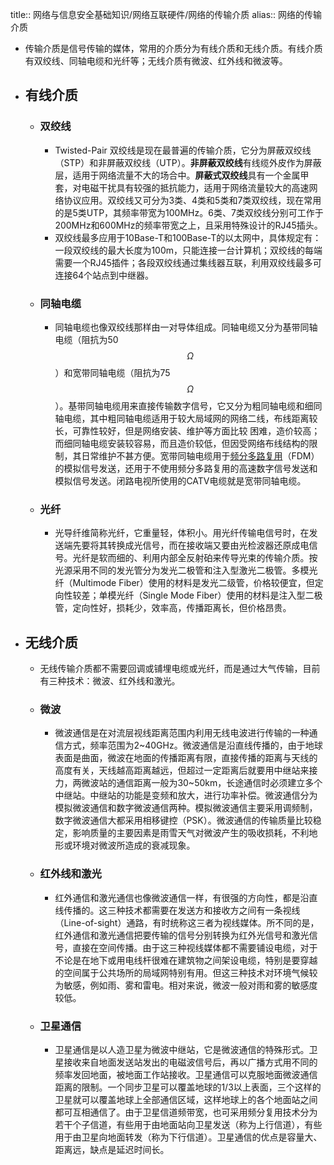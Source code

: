 title:: 网络与信息安全基础知识/网络互联硬件/网络的传输介质
alias:: 网络的传输介质

- 传输介质是信号传输的媒体，常用的介质分为有线介质和无线介质。有线介质有双绞线、同轴电缆和光纤等；无线介质有微波、红外线和微波等。
- ## 有线介质
	- ### 双绞线
		- Twisted-Pair 双绞线是现在最普遍的传输介质，它分为屏蔽双绞线（STP）和非屏蔽双绞线（UTP）。**非屏蔽双绞线**有线缆外皮作为屏蔽层，适用于网络流量不大的场合中。**屏蔽式双绞线**具有一个金属甲套，对电磁干扰具有较强的抵抗能力，适用于网络流量较大的高速网络协议应用。双绞线又可分为3类、4类和5类和7类双绞线，现在常用的是5类UTP，其频率带宽为100MHz。6类、7类双绞线分别可工作于200MHz和600MHz的频率带宽之上，且采用特殊设计的RJ45插头。
		- 双绞线最多应用于10Base-T和100Base-T的以太网中，具体规定有：一段双绞线的最大长度为100m，只能连接一台计算机；双绞线的每端需要一个RJ45插件；各段双绞线通过集线器互联，利用双绞线最多可连接64个站点到中继器。
	- ### 同轴电缆
		- 同轴电缆也像双绞线那样由一对导体组成。同轴电缆又分为基带同轴电缆（阻抗为50 $$\Omega$$ ）和宽带同轴电缆（阻抗为75 $$\Omega$$）。基带同轴电缆用来直接传输数字信号，它又分为粗同轴电缆和细同轴电缆，其中粗同轴电缆适用于较大局域网的网络二线，布线距离较长，可靠性较好，但是网络安装、维护等方面比较 困难，造价较高；而细同轴电缆安装较容易，而且造价较低，但因受网络布线结构的限制，其日常维护不甚方便。宽带同轴电缆用于<u>频分多路复用</u>（FDM）的模拟信号发送，还用于不使用频分多路复用的高速数字信号发送和模拟信号发送。闭路电视所使用的CATV电缆就是宽带同轴电缆。
	- ### 光纤
		- 光导纤维简称光纤，它重量轻，体积小。用光纤传输电信号时，在发送端先要将其转换成光信号，而在接收端又要由光检波器还原成电信号。光纤是软而细的、利用内部全反射砶来传导光束的传输介质。按光源采用不同的发光管分为发光二极管和注入型激光二极管。多模光纤（Multimode Fiber）使用的材料是发光二级管，价格较便宜，但定向性较差；单模光纤（Single Mode Fiber）使用的材料是注入型二极管，定向性好，损耗少，效率高，传播距离长，但价格昂贵。
- ## 无线介质
	- 无线传输介质都不需要回调或铺埋电缆或光纤，而是通过大气传输，目前有三种技术：微波、红外线和激光。
	- ### 微波
		- 微波通信是在对流层视线距离范围内利用无线电波进行传输的一种通信方式，频率范围为2\~40GHz。微波通信是沿直线传播的，由于地球表面是曲面，微波在地面的传播距离有限，直接传播的距离与天线的高度有关，天线越高距离越远，但超过一定距离后就要用中继站来接力，两微波站的通信距离一般为30\~50km，长途通信时必须建立多个中继站。中继站的功能是变频和放大，进行功率补偿。微波通信分为模拟微波通信和数字微波通信两种。模拟微波通信主要采用调频制，数字微波通信大都采用相移键控（PSK）。微波通信的传输质量比较稳定，影响质量的主要因素是雨雪天气对微波产生的吸收损耗，不利地形或环境对微波所造成的衰减现象。
	- ### 红外线和激光
		- 红外通信和激光通信也像微波通信一样，有很强的方向性，都是沿直线传播的。这三种技术都需要在发送方和接收方之间有一条视线（Line-of-sight）通路，有时统称这三者为视线媒体。所不同的是，红外通信和激光通信把要传输的信号分别转换为红外光信号和激光信号，直接在空间传播。由于这三种视线媒体都不需要铺设电缆，对于不论是在地下或用电线杆很难在建筑物之间架设电缆，特别是要穿越的空间属于公共场所的局域网特别有用。但这三种技术对环境气候较为敏感，例如雨、雾和雷电。相对来说，微波一般对雨和雾的敏感度较低。
	- ### 卫星通信
		- 卫星通信是以人造卫星为微波中继站，它是微波通信的特殊形式。卫星接收来自地面发送站发出的电磁波信号后，再以广播方式用不同的频率发回地面，被地面工作站接收。卫星通信可以克服地面微波通信距离的限制。一个同步卫星可以覆盖地球的1/3以上表面，三个这样的卫星就可以覆盖地球上全部通信区域，这样地球上的各个地面站之间都可互相通信了。由于卫星信道频带宽，也可采用频分复用技术分为若干个子信道，有些用于由地面站向卫星发送（称为上行信道），有些用于由卫星向地面转发（称为下行信道）。卫星通信的优点是容量大、距离远，缺点是延迟时间长。